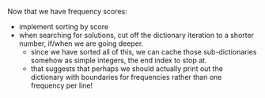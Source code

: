 Now that we have frequency scores: 

- implement sorting by score
- when searching for solutions, cut off the dictionary iteration to a shorter number, if/when we are going deeper.
    - since we have sorted all of this, we can cache those sub-dictionaries somehow as simple integers, the end index to stop at.
    - that suggests that perhaps we should actually print out the dictionary with boundaries for frequencies rather than one frequency per line!
